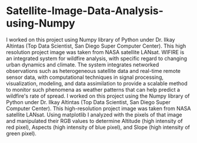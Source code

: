 # Satellite-Image-Data-Analysis-using-Numpy
I worked on this project using Numpy library of Python under Dr. Ilkay Altintas (Top Data Scientist, San Diego Super Computer Center). This high resolution project image was taken from NASA satellite LANsat.
WIFIRE is an integrated system for wildfire analysis, with specific regard to changing urban dynamics and climate. The system integrates networked observations such as heterogeneous satellite data and real-time remote sensor data, with computational techniques in signal processing, visualization, modeling, and data assimilation to provide a scalable method to monitor such phenomena as weather patterns that can help predict a wildfire's rate of spread.
I worked on this project using the Numpy library of Python under Dr. Ilkay Altintas (Top Data Scientist, San Diego Super Computer Center). This high-resolution project image was taken from NASA satellite LANsat. Using matplotlib I analyzed with the pixels of that image and manipulated their RGB values to determine Altitude (high intensity of red pixel), Aspects (high intensity of blue pixel), and Slope (high intensity of green pixel).

